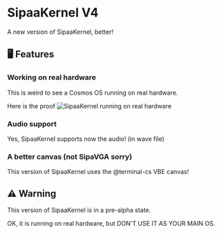 # SipaaKernel V4
A new version of SipaaKernel, better!

## 🖥️ Features
### Working on real hardware
This is weird to see a Cosmos OS running on real hardware.

Here is the proof
![SipaaKernel running on real hardware](https://github.com/RaphMar2021/SipaaKernelV4/blob/master/sipaakernel_realhardware.jpg?raw=true)

### Audio support
Yes, SipaaKernel supports now the audio! (in wave file)

### A better canvas (not SipaVGA sorry)
This version of SipaaKernel uses the @terminal-cs VBE canvas!

## ⚠️ Warning
This version of SipaaKernel is in a pre-alpha state.

OK, it is running on real hardware, but DON'T USE IT AS YOUR MAIN OS.
